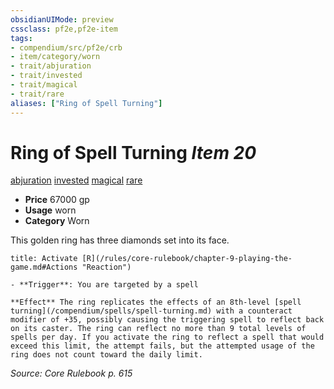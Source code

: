 ```yaml
---
obsidianUIMode: preview
cssclass: pf2e,pf2e-item
tags:
- compendium/src/pf2e/crb
- item/category/worn
- trait/abjuration
- trait/invested
- trait/magical
- trait/rare
aliases: ["Ring of Spell Turning"]
---
```

# Ring of Spell Turning *Item 20*  
[abjuration](/rules/traits/abjuration.md)  [invested](/rules/traits/invested.md)  [magical](/rules/traits/magical.md)  [rare](/rules/traits/rare.md)  

- **Price** 67000 gp
- **Usage** worn
- **Category** Worn

This golden ring has three diamonds set into its face.

```ad-embed-ability
title: Activate [R](/rules/core-rulebook/chapter-9-playing-the-game.md#Actions "Reaction")

- **Trigger**: You are targeted by a spell

**Effect** The ring replicates the effects of an 8th-level [spell turning](/compendium/spells/spell-turning.md) with a counteract modifier of +35, possibly causing the triggering spell to reflect back on its caster. The ring can reflect no more than 9 total levels of spells per day. If you activate the ring to reflect a spell that would exceed this limit, the attempt fails, but the attempted usage of the ring does not count toward the daily limit.
```

*Source: Core Rulebook p. 615*